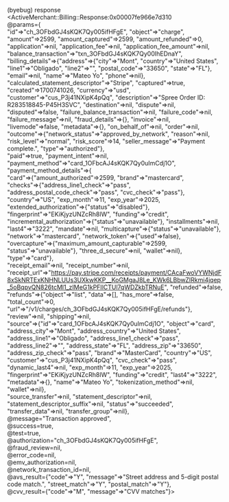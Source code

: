 (byebug) response <br>
<ActiveMerchant::Billing::Response:0x00007fe966e7d310 <br> 
@params={ <br>
  "id"=>"ch_3OFbdGJ4sKQK7Qy005ifHFgE", "object"=>"charge", "amount"=>2599, "amount_captured"=>2599, "amount_refunded"=>0, "application"=>nil, "application_fee"=>nil, "application_fee_amount"=>nil, "balance_transaction"=>"txn_3OFbdGJ4sKQK7Qy00IhEDnaY", <br> 
  "billing_details"=>{"address"=>{"city"=>"Mont", "country"=>"United States", "line1"=>"Obligado", "line2"=>"", "postal_code"=>"33650", "state"=>"FL"}, <br>
    "email"=>nil, "name"=>"Mateo Yo", "phone"=>nil}, <br>
  "calculated_statement_descriptor"=>"Stripe", "captured"=>true, "created"=>1700741026, "currency"=>"usd", "customer"=>"cus_P3j41NXipK4pQq", "description"=>"Spree Order ID: R283518845-P45H3SVC", "destination"=>nil, "dispute"=>nil, "disputed"=>false, "failure_balance_transaction"=>nil, "failure_code"=>nil, "failure_message"=>nil, "fraud_details"=>{}, "invoice"=>nil, "livemode"=>false, "metadata"=>{}, "on_behalf_of"=>nil, "order"=>nil, <br>
  "outcome"=>{"network_status"=>"approved_by_network", "reason"=>nil, "risk_level"=>"normal", "risk_score"=>14, "seller_message"=>"Payment complete.", "type"=>"authorized"}, <br>
  "paid"=>true, "payment_intent"=>nil, "payment_method"=>"card_1OFbcAJ4sKQK7Qy0uImCdj1O", <br> 
  "payment_method_details"=>{ <br>
    "card"=>{"amount_authorized"=>2599, "brand"=>"mastercard", <br>
      "checks"=>{"address_line1_check"=>"pass", "address_postal_code_check"=>"pass", "cvc_check"=>"pass"}, <br>
      "country"=>"US", "exp_month"=>11, "exp_year"=>2025, "extended_authorization"=>{"status"=>"disabled"}, "fingerprint"=>"EKiKjyzUNZcRh8lW", "funding"=>"credit", "incremental_authorization"=>{"status"=>"unavailable"}, "installments"=>nil, "last4"=>"3222", "mandate"=>nil, "multicapture"=>{"status"=>"unavailable"}, "network"=>"mastercard", "network_token"=>{"used"=>false}, "overcapture"=>{"maximum_amount_capturable"=>2599, "status"=>"unavailable"}, "three_d_secure"=>nil, "wallet"=>nil}, <br>
    "type"=>"card"}, <br>
  "receipt_email"=>nil, "receipt_number"=>nil, "receipt_url"=>"https://pay.stripe.com/receipts/payment/CAcaFwoVYWNjdF8xSkNRTExKNHNLUUs3UXkwKKP__KoGMgaJ8Le_KWk6LBbwZIRkmi4jqep_5oBqpvQN826tcMl1_zIMeG1kPFIlCTUl7qWDZkbTRNuE", "refunded"=>false, <br>
  "refunds"=>{"object"=>"list", "data"=>[], "has_more"=>false, "total_count"=>0, "url"=>"/v1/charges/ch_3OFbdGJ4sKQK7Qy005ifHFgE/refunds"}, <br>
  "review"=>nil, "shipping"=>nil, <br>
  "source"=>{"id"=>"card_1OFbcAJ4sKQK7Qy0uImCdj1O", "object"=>"card", "address_city"=>"Mont", "address_country"=>"United States", "address_line1"=>"Obligado", "address_line1_check"=>"pass", "address_line2"=>"", "address_state"=>"FL", "address_zip"=>"33650", "address_zip_check"=>"pass", "brand"=>"MasterCard", "country"=>"US", "customer"=>"cus_P3j41NXipK4pQq", "cvc_check"=>"pass", "dynamic_last4"=>nil, "exp_month"=>11, "exp_year"=>2025, "fingerprint"=>"EKiKjyzUNZcRh8lW", "funding"=>"credit", "last4"=>"3222", "metadata"=>{}, "name"=>"Mateo Yo", "tokenization_method"=>nil, "wallet"=>nil}, <br>
  "source_transfer"=>nil, "statement_descriptor"=>nil, "statement_descriptor_suffix"=>nil, "status"=>"succeeded", "transfer_data"=>nil, "transfer_group"=>nil}, <br>
@message="Transaction approved", <br>
@success=true, <br>
@test=true, <br>
@authorization="ch_3OFbdGJ4sKQK7Qy005ifHFgE", <br>
@fraud_review=nil, <br>
@error_code=nil, <br>
@emv_authorization=nil, <br>
@network_transaction_id=nil, <br>
@avs_result={"code"=>"Y", "message"=>"Street address and 5-digit postal code match.", "street_match"=>"Y", "postal_match"=>"Y"}, <br>
@cvv_result={"code"=>"M", "message"=>"CVV matches"}> <br>